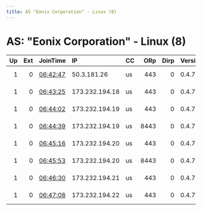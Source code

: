 ```yaml
---
title: AS "Eonix Corporation" - Linux (8)
---
```


# AS: "Eonix Corporation" - Linux (8)

|   Up |   Ext | JoinTime                                                                                              | IP             | CC   |   ORp |   Dirp | Version   | Contact                  | Nickname   |   eFamMembers |
|-----:|------:|:------------------------------------------------------------------------------------------------------|:---------------|:-----|------:|-------:|:----------|:-------------------------|:-----------|--------------:|
|    1 |     0 | [06:42:47](https://nusenu.github.io/OrNetStats/w/relay/5B7E816C54650FD7A19E97BD026DFFDF3FA4CA48.html) | 50.3.181.26    | us   |   443 |      0 | 0.4.7.13  | email:abuse tuxli.org pg | bauruine   |            69 |
|    1 |     0 | [06:43:25](https://nusenu.github.io/OrNetStats/w/relay/76A153C63D1CEDF45F69202E10B5B2A42D222ED1.html) | 173.232.194.18 | us   |   443 |      0 | 0.4.7.13  | email:abuse tuxli.org pg | bauruine   |            69 |
|    1 |     0 | [06:44:02](https://nusenu.github.io/OrNetStats/w/relay/5EA92EF70389AA7417B127A55C794884EA65827C.html) | 173.232.194.19 | us   |   443 |      0 | 0.4.7.13  | email:abuse tuxli.org pg | bauruine   |            69 |
|    1 |     0 | [06:44:39](https://nusenu.github.io/OrNetStats/w/relay/6948D30EF690E77DDD958F524BF56F567398DECF.html) | 173.232.194.19 | us   |  8443 |      0 | 0.4.7.13  | email:abuse tuxli.org pg | bauruine   |            69 |
|    1 |     0 | [06:45:16](https://nusenu.github.io/OrNetStats/w/relay/F6CF78197895FC9186CAD555319720D6F3CB75E8.html) | 173.232.194.20 | us   |   443 |      0 | 0.4.7.13  | email:abuse tuxli.org pg | bauruine   |            69 |
|    1 |     0 | [06:45:53](https://nusenu.github.io/OrNetStats/w/relay/ED022FFA6B48E170E84F20F4597CAE9A63B185D5.html) | 173.232.194.20 | us   |  8443 |      0 | 0.4.7.13  | email:abuse tuxli.org pg | bauruine   |            69 |
|    1 |     0 | [06:46:30](https://nusenu.github.io/OrNetStats/w/relay/46F4C7C133AB21EA5E5ACE35DFB5CC2A8920392A.html) | 173.232.194.21 | us   |   443 |      0 | 0.4.7.13  | email:abuse tuxli.org pg | bauruine   |            69 |
|    1 |     0 | [06:47:08](https://nusenu.github.io/OrNetStats/w/relay/314B1FBF4D1D4B3B8A69BC53D4ABEA1D14EABC68.html) | 173.232.194.22 | us   |   443 |      0 | 0.4.7.13  | email:abuse tuxli.org pg | bauruine   |            69 |
